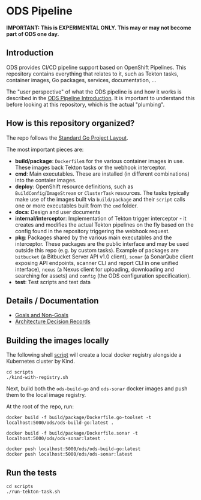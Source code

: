 # ODS Pipeline

**IMPORTANT: This is EXPERIMENTAL ONLY. This may or may not become part of ODS one day.**

## Introduction

ODS provides CI/CD pipeline support based on OpenShift Pipelines. This repository contains everything that relates to it, such as Tekton tasks, container images, Go packages, services, documentation, ...

The "user perspective" of what the ODS pipeline is and how it works is described in the [ODS Pipeline Introduction](/docs/introduction.adoc). It is important to understand this before looking at this repository, which is the actual "plumbing".

## How is this repository organized?

The repo follows the [Standard Go Project Layout](https://github.com/golang-standards/project-layout).

The most important pieces are:

* **build/package**: `Dockerfile`s for the various container images in use. These images back Tekton tasks or the webhook interceptor.
* **cmd**: Main executables. These are installed (in different combinations) into the contaier images.
* **deploy**: OpenShift resource definitions, such as `BuildConfig`/`ImageStream` or `ClusterTask` resources. The tasks typically make use of the images built via `build/package` and their `script` calls one or more executables built from the `cmd` folder.
* **docs**: Design and user documents
* **internal/interceptor**: Implementation of Tekton trigger interceptor - it creates and modifies the actual Tekton pipelines on the fly based on the config found in the repository triggering the webhook request.
* **pkg**: Packages shared by the various main executables and the interceptor. These packages are the public interface and may be used outside this repo (e.g. by custom tasks). Example of packages are `bitbucket` (a Bitbucket Server API v1.0 client), `sonar` (a SonarQube client exposing API endpoints, scanner CLI and report CLI in one unified interface), `nexus` (a Nexus client for uploading, downloading and searching for assets) and `config` (the ODS configuration specification).
* **test**: Test scripts and test data

## Details / Documentation

* [Goals and Non-Goals](/docs/goals-and-nongoals.adoc)
* [Architecture Decision Records](/docs/adr)

## Building the images locally

The following shell [script](./scripts/kind-with-registry.sh) will create a local docker registry alongside a Kubernetes cluster by Kind.

```cli
cd scripts
./kind-with-registry.sh
```

Next, build both the `ods-build-go` and `ods-sonar` docker images and push them to the local image registry.

At the root of the repo, run:

```cli
docker build -f build/package/Dockerfile.go-toolset -t localhost:5000/ods/ods-build-go:latest .

docker build -f build/package/Dockerfile.sonar -t localhost:5000/ods/ods-sonar:latest .

docker push localhost:5000/ods/ods-build-go:latest
docker push localhost:5000/ods/ods-sonar:latest
```

## Run the tests

```cli
cd scripts
./run-tekton-task.sh
```


